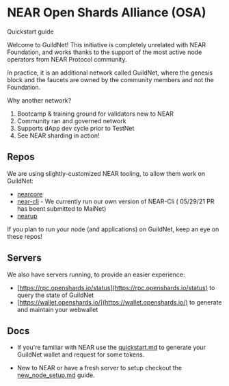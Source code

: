# NEAR Open Shards Alliance (OSA)
Quickstart guide

Welcome to GuildNet! This initiative is completely unrelated with NEAR Foundation, and works thanks to the support of the most active node operators from NEAR Protocol community.

In practice, it is an additional network called GuildNet, where the genesis block and the faucets are owned by the community members and not the Foundation.

Why another network?
1. Bootcamp & training ground for validators new to NEAR
2. Community ran and governed network
3. Supports dApp dev cycle prior to TestNet
4. See NEAR sharding in action!


## Repos

We are using slightly-customized NEAR tooling, to allow them work on GuildNet:
- [nearcore](https://github.com/near-guildnet/nearcore)
- [near-cli](https://github.com/near-guildnet/near-cli) - We currently run our own version of NEAR-Cli ( 05/29/21 PR has beent submitted to MaiNet)
- [nearup](https://github.com/near-guildnet/nearup)

If you plan to run your node (and applications) on GuildNet, keep an eye on these repos!

## Servers

We also have servers running, to provide an easier experience:
- [https://rpc.openshards.io/status](https://rpc.openshards.io/status) to query the state of GuildNet
- [https://wallet.openshards.io/](https://wallet.openshards.io/) to generate and maintain your webwallet


## Docs

- If you're familiar with NEAR use the [quickstart.md](quickstart.md) to generate your GuildNet wallet and request for some tokens.

- New to NEAR or have a fresh server to setup checkout the [new_node_setup.md](new_node_setup.md) guide.
